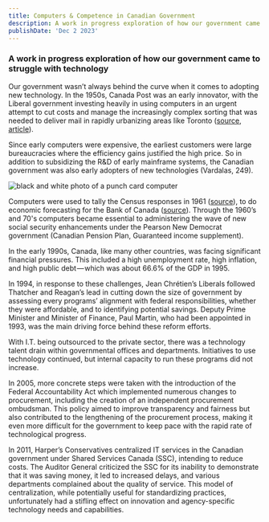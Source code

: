 ```yaml
---
title: Computers & Competence in Canadian Government
description: A work in progress exploration of how our government came to struggle with technology.
publishDate: 'Dec 2 2023'
---
```


### A work in progress exploration of how our government came to struggle with technology

Our government wasn’t always behind the curve when it comes to adopting new technology. In the 1950s, Canada Post was an early innovator, with the Liberal government investing heavily in using computers in an urgent attempt to cut costs and manage the increasingly complex sorting that was needed to deliver mail in rapidly urbanizing areas like Toronto ([source](https://www.google.com/search?q=The+Computer+Revolution+in+Canada%3A+Building+National+Technological+Competence&oq=The+Computer+Revolution+in+Canada%3A+Building+National+Technological+Competence&gs_lcrp=EgZjaHJvbWUyBggAEEUYOTIGCAEQRRhAMgYIAhBFGEAyBggDEEUYQDIGCAQQRRg8MgYIBRBFGDzSAQc3NTZqMGoxqAIAsAIA&sourceid=chrome&ie=UTF-8), [article](https://publications.gc.ca/collections/collection_2018/mstc-cstm/NM33-1-17-eng.pdf)).

Since early computers were expensive, the earliest customers were large bureaucracies where the efficiency gains justified the high price. So in addition to subsidizing the R&D of early mainframe systems, the Canadian government was also early adopters of new technologies (Vardalas, 249).

![black and white photo of a punch card computer](https://cdn-images-1.medium.com/max/1600/0*cltkr_B7mpNoOnTO.png)

Computers were used to tally the Census responses in 1961 ([source](https://www12.statcan.gc.ca/census-recensement/2011/ref/about-apropos/history-histoire-eng.cfm)), to do economic forecasting for the Bank of Canada ([source](https://www.bankofcanada.ca/2010/07/fact-sheet-bank-of-canada-celebrates-75-years/)). Through the 1960’s and 70's computers became essential to administering the wave of new social security enhancements under the Pearson New Democrat government (Canadian Pension Plan, Guaranteed income supplement).

In the early 1990s, Canada, like many other countries, was facing significant financial pressures. This included a high unemployment rate, high inflation, and high public debt — which was about 66.6% of the GDP in 1995.

In 1994, in response to these challenges, Jean Chrétien’s Liberals followed Thatcher and Reagan’s lead in cutting down the size of government by assessing every programs’ alignment with federal responsibilities, whether they were affordable, and to identifying potential savings. Deputy Prime Minister and Minister of Finance, Paul Martin, who had been appointed in 1993, was the main driving force behind these reform efforts.

With I.T. being outsourced to the private sector, there was a technology talent drain within governmental offices and departments. Initiatives to use technology continued, but internal capacity to run these programs did not increase.

In 2005, more concrete steps were taken with the introduction of the Federal Accountability Act which implemented numerous changes to procurement, including the creation of an independent procurement ombudsman. This policy aimed to improve transparency and fairness but also contributed to the lengthening of the procurement process, making it even more difficult for the government to keep pace with the rapid rate of technological progress.

In 2011, Harper’s Conservatives centralized IT services in the Canadian government under Shared Services Canada (SSC), intending to reduce costs. The Auditor General criticized the SSC for its inability to demonstrate that it was saving money, it led to increased delays, and various departments complained about the quality of service. This model of centralization, while potentially useful for standardizing practices, unfortunately had a stifling effect on innovation and agency-specific technology needs and capabilities.
